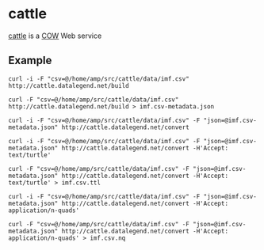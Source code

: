 # cattle

[cattle](http://cattle.datalegend.net/) is a [COW](https://github.com/CLARIAH/COW) Web service

## Example 

`curl -i -F "csv=@/home/amp/src/cattle/data/imf.csv" http://cattle.datalegend.net/build`

`curl -F "csv=@/home/amp/src/cattle/data/imf.csv" http://cattle.datalegend.net/build > imf.csv-metadata.json`

`curl -i -F "csv=@/home/amp/src/cattle/data/imf.csv" -F "json=@imf.csv-metadata.json" http://cattle.datalegend.net/convert`

`curl -i -F "csv=@/home/amp/src/cattle/data/imf.csv" -F "json=@imf.csv-metadata.json" http://cattle.datalegend.net/convert -H'Accept: text/turtle'`

`curl -F "csv=@/home/amp/src/cattle/data/imf.csv" -F "json=@imf.csv-metadata.json" http://cattle.datalegend.net/convert -H'Accept: text/turtle' > imf.csv.ttl`

`curl -i -F "csv=@/home/amp/src/cattle/data/imf.csv" -F "json=@imf.csv-metadata.json" http://cattle.datalegend.net/convert -H'Accept: application/n-quads'`

`curl -F "csv=@/home/amp/src/cattle/data/imf.csv" -F "json=@imf.csv-metadata.json" http://cattle.datalegend.net/convert -H'Accept: application/n-quads' > imf.csv.nq`
